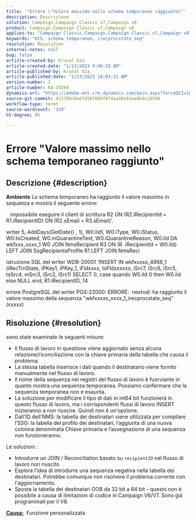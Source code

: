 ```yaml
---
title: '"Errore \"Valore massimo nello schema temporaneo raggiunto\"'
description: Descrizione
solution: Campaign,Campaign Classic v7,Campaign v8
product: Campaign,Campaign Classic v7,Campaign v8
applies-to: "Campaign Classic,Campaign,Campaign Classic v7,Campaign v8"
keywords: "KCS, schema temporaneo, irecprocstate_seq"
resolution: Resolution
internal-notes: null
bug: false
article-created-by: Krunal Oza
article-created-date: "1/13/2023 9:48:33 AM"
article-published-by: Krunal Oza
article-published-date: "1/13/2023 10:03:21 AM"
version-number: 2
article-number: KA-19394
dynamics-url: "https://adobe-ent.crm.dynamics.com/main.aspx?forceUCI=1&pagetype=entityrecord&etn=knowledgearticle&id=e0730e70-2793-ed11-aad1-6045bd006793"
source-git-commit: d11709c8e6f4587689f0f4aa36a91aededc10598
workflow-type: tm+mt
source-wordcount: '329'
ht-degree: 0%

---
```


# Errore &quot;Valore massimo nello schema temporaneo raggiunto&quot;

## Descrizione {#description}

<b>Ambiente</b>
Lo schema temporaneo ha raggiunto il valore massimo in sequenza e mostra il seguente errore:

   impossibile eseguire il client di scrittura R2 ON (R2.iRecipientId = R1.iRecipientID) ON (R2.sEmail = R3.sEmail)&#39;.

writer 5, AddDays(GetDate() , 1), W0.iId1, W0.iType, W0.iStatus, W0.tsCreated, W0.mQuarantineText, W0.iQuarantineReason, W0.iId DA wkfxxx_xxxx_1 W0 JOIN NmsRecipient R3 ON (R .iRecipientId = W0.iId) LEFT JOIN SsgRecipientsProfile R1 LEFT JOIN NmsReci

istruzione SQL del writer WDB-20001 &#39;INSERT IN wkfxxxxx_4968_1 (iRecTrnState, iPKey1, iPKey_1, iFldxxxx, tsFldxxxxxx, iSrc7, iSrc6, iSrc5, tsSrc4, mSrc3, iSrc2, iSrc1) SELECT 0, case quando W0.iId 0 then W0.iId else NULL end, R1.iRecipientID, 14

errore PostgreSQL del writer PGS-22000: ERRORE:  nextval: ha raggiunto il valore massimo della sequenza &quot;wkfxxxxx_xxxx_1_irecprocstate_seq&quot; (xxxxx)


## Risoluzione {#resolution}


sono state esaminate le seguenti misure:

- Il flusso di lavoro in questione viene aggiornato senza alcuna relazione/riconciliazione con la chiave primaria della tabella che causa il problema.
- La stessa tabella inserisce i dati quando il destinatario viene fornito manualmente nel flusso di lavoro.
- Il nome della sequenza nei registri del flusso di lavoro è fuorviante in quanto mostra una sequenza temporanea. Possiamo confermare che la sequenza temporanea non è esaurita.
- La soluzione per modificare il tipo di dati in int64 bit funzionerà in questo flusso di lavoro, ma i corrispondenti flussi di lavoro INSERT inizieranno a non riuscire. Quindi non è un&#39;opzione.
- Dall&#39;ID dell&#39;NMS: la tabella dei destinatari viene utilizzata per compilare l’SSG: la tabella del profilo dei destinatari, l’aggiunta di una nuova colonna denominata Chiave primaria e l’assegnazione di una sequenza non funzioneranno.


Le soluzioni :

- Introdurre un JOIN / Reconciliation basato su `recipientID` nel flusso di lavoro non riuscito
- Esplora l’idea di introdurre una sequenza negativa nella tabella dei destinatari. Potrebbe comunque non risolvere il problema corrente con l&#39;aggiornamento.
- Sposta la tabella dei destinatari OOB da 32 bit a 64 bit - questo non è possibile a causa di limitazioni di codice in Campaign V6/V7. Sono già programmati per il V8.




<b><u>Causa:</u></b>  Funzione personalizzata



